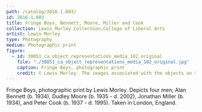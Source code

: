```yaml
---
path: /catalog/2016.1.003/
id: 2016.1.003
title: Fringe Boys, Bennett, Moore, Miller and Cook
collection: Lewis Morley Collection;College of Liberal Arts
artist: Lewis Morley
type: Photography
medium: Photographic print
figure:
  - id: 30051_ca_object_representations_media_102_original
    file: "./30051_ca_object_representations_media_102_original.jpg"
    caption: Fringe Boys, photographic print 
    credit: © Lewis Morley. The images associated with the objects on this website are protected under United States copyright laws. We are pleased to share these materials as an educational resource for the public for non-commercial, educational and personal use only, or for fair use as defined by law.
---
```

Fringe Boys, photographic print by Lewis Morley. Depicts four men; Alan Bennett (b. 1934), Dudley Moore (b. 1935 - d. 2002), Jonathan Miller (b. 1934), and Peter Cook (b. 1937 - d. 1995). Taken in London, England. 

